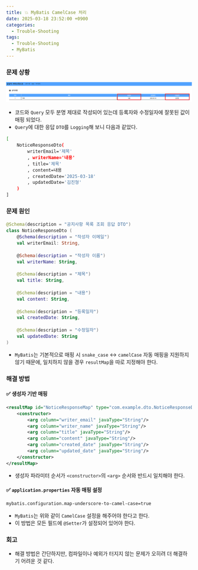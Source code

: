 ```yaml
---
title: 💥 MyBatis CamelCase 처리
date: 2025-03-18 23:52:00 +0900
categories:
  - Trouble-Shooting
tags:
  - Trouble-Shooting
  - MyBatis
---
```


### 문제 상황
![](/assets/image/Pasted%20image%2020250601134446.png)
- 코드와 `Query` 모두 분명 제대로 작성되어 있는데 등록자와 수정일자에 잘못된 값이 매핑 되었다.
- `Query`에 대한 응답 `DTO`를 `Logging`해 보니 다음과 같았다.

```bash
[
	NoticeResponseDto(
		writerEmail='제목'
		, writerName='내용'
		, title='제목'
		, content=내용
		, createdDate='2025-03-18'
		, updatedDate='김진형'
	)
]
```


### 문제 원인
```kotlin
@Schema(description = "공지사항 목록 조회 응답 DTO")
class NoticeResponseDto (
	@Schema(description = "작성자 이메일")
	val writerEmail: String,
	
	@Schema(description = "작성자 이름")
	val writerName: String,
	
	@Schema(description = "제목")
	val title: String,
	
	@Schema(description = "내용")
	val content: String,
	
	@Schema(description = "등록일자")
	val createdDate: String,
	
	@Schema(description = "수정일자")
	val updatedDate: String
)
```
- `MyBatis`는 기본적으로 매핑 시 `snake_case` ↔ `camelCase` 자동 매핑을 지원하지 않기 때문에, 일치하지 않을 경우 `resultMap`을 따로 지정해야 한다.


### 해결 방법
#### ✅ 생성자 기반 매핑
```xml
<resultMap id="NoticeResponseMap" type="com.example.dto.NoticeResponseDto">
    <constructor>
        <arg column="writer_email" javaType="String"/>
        <arg column="writer_name" javaType="String"/>
        <arg column="title" javaType="String"/>
        <arg column="content" javaType="String"/>
        <arg column="created_date" javaType="String"/>
        <arg column="updated_date" javaType="String"/>
    </constructor>
</resultMap>
```
- 생성자 파라미터 순서가 `<constructor>`의 `<arg>` 순서와 반드시 일치해야 한다.

#### ✅ `application.properties` 자동 매핑 설정
```bash
mybatis.configuration.map-underscore-to-camel-case=true
```
- `MyBatis`는 위와 같이 `CamelCase` 설정을 해주어야 한다고 한다.
- 이 방법은 모든 필드에 `@Setter`가 설정되어 있어야 한다.


### 회고
- 해결 방법은 간단하지만, 컴파일이나 예외가 터지지 않는 문제가 오히려 더 해결하기 어려운 것 같다.
